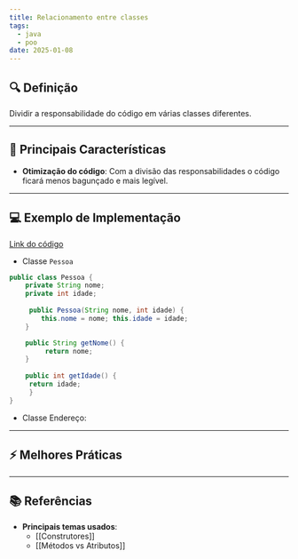 ```yaml
---
title: Relacionamento entre classes
tags:
  - java
  - poo
date: 2025-01-08
---
```


## 🔍 Definição

Dividir a responsabilidade do código em várias classes diferentes.

---

## 📝 Principais Características

- **Otimização do código**: Com a divisão das responsabilidades o código ficará menos bagunçado e mais legível.

---

## 💻 Exemplo de Implementação

[Link do código]([bllakk/LibertyWalk-Java](https://github.com/bllakk/LibertyWalk-Java))

- Classe `Pessoa`
```java
public class Pessoa {
	private String nome;
	private int idade; 
	
	 public Pessoa(String nome, int idade) {
		this.nome = nome; this.idade = idade; 
	} 

	public String getNome() {
		 return nome; 
	} 
	
	public int getIdade() { 
	 return idade; 
	 } 
}
```

- Classe Endereço:
---

## ⚡ Melhores Práticas

---

## 📚 Referências 

- **Principais temas usados**:
	- [[Construtores]]
	- [[Métodos vs Atributos]]